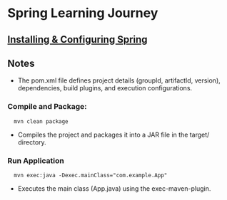 # Spring Learning Journey

## [Installing & Configuring Spring](https://medium.com/@xjfreddie/creating-a-maven-project-in-vscode-1f7de148ee55)


## Notes

- The pom.xml file defines project details (groupId, artifactId, version), dependencies, build plugins, and execution configurations.

### Compile and Package: 
```
  mvn clean package
```
- Compiles the project and packages it into a JAR file in the target/ directory.

### Run Application
```
  mvn exec:java -Dexec.mainClass="com.example.App"
```
- Executes the main class (App.java) using the exec-maven-plugin.




